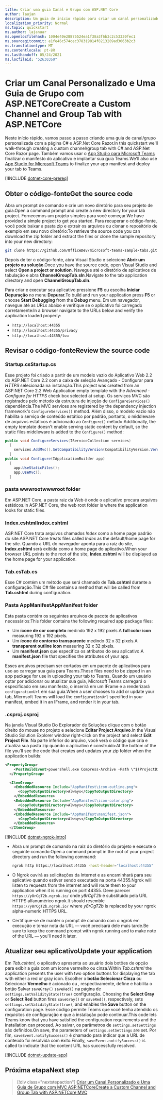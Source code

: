 ```yaml
---
title: Criar uma guia Canal e Grupo com ASP.NET Core
author: laujan
description: Um guia de início rápido para criar um canal personalizado e uma guia de grupo com ASP.NET Core.
localization_priority: Normal
ms.topic: quickstart
ms.author: lajanuar
ms.openlocfilehash: 1004e40e28875524ea1f38a3f6b3c2c53330fec1
ms.sourcegitcommit: e1fe46c574cec378319814f8213209ad3063b2c3
ms.translationtype: MT
ms.contentlocale: pt-BR
ms.lasthandoff: 05/24/2021
ms.locfileid: "52630360"
---
```

# <a name="create-a-custom-channel-and-group-tab-with-aspnetcore"></a><span data-ttu-id="76e59-103">Criar um Canal Personalizado e Uma Guia de Grupo com ASP.NETCore</span><span class="sxs-lookup"><span data-stu-id="76e59-103">Create a Custom Channel and Group Tab with ASP.NETCore</span></span>

<span data-ttu-id="76e59-104">Neste início rápido, vamos passo a passo criando uma guia de canal/grupo personalizada com a página C# e ASP.Net Core Razor.</span><span class="sxs-lookup"><span data-stu-id="76e59-104">In this quickstart we'll walk-through creating a custom channel/group tab with C# and ASP.Net Core Razor page.</span></span> <span data-ttu-id="76e59-105">Também vamos usar o [App Studio para Microsoft Teams](~/concepts/build-and-test/app-studio-overview.md) finalizar o manifesto do aplicativo e implantar sua guia Teams.</span><span class="sxs-lookup"><span data-stu-id="76e59-105">We'll also use [App Studio for Microsoft Teams](~/concepts/build-and-test/app-studio-overview.md) to finalize your app manifest and deploy your tab to Teams.</span></span>

[!INCLUDE [dotnet-core-prereq](~/includes/tabs/dotnet-core-prereq.md)]

## <a name="get-the-source-code"></a><span data-ttu-id="76e59-106">Obter o código-fonte</span><span class="sxs-lookup"><span data-stu-id="76e59-106">Get the source code</span></span>

<span data-ttu-id="76e59-107">Abra um prompt de comando e crie um novo diretório para seu projeto de guia.</span><span class="sxs-lookup"><span data-stu-id="76e59-107">Open a command prompt and create a new directory for your tab project.</span></span> <span data-ttu-id="76e59-108">Fornecemos um projeto simples para você começar.</span><span class="sxs-lookup"><span data-stu-id="76e59-108">We have provided a simple project to get you started.</span></span> <span data-ttu-id="76e59-109">Para recuperar o código-fonte, você pode baixar a pasta zip e extrair os arquivos ou clonar o repositório de exemplo em seu novo diretório:</span><span class="sxs-lookup"><span data-stu-id="76e59-109">To retrieve the source code you can download the zip folder and extract the files or clone the sample repository into your new directory:</span></span>

```bash
git clone https://github.com/OfficeDev/microsoft-teams-sample-tabs.git
```

<span data-ttu-id="76e59-110">Depois de ter o código-fonte, abra Visual Studio e selecione **Abrir um projeto ou solução**.</span><span class="sxs-lookup"><span data-stu-id="76e59-110">Once you have the source code, open Visual Studio and select **Open a project or solution**.</span></span> <span data-ttu-id="76e59-111">Navegue até o diretório de aplicativos de tabulação e abra **ChannelGroupTab.sln**.</span><span class="sxs-lookup"><span data-stu-id="76e59-111">Navigate to the tab application directory and open **ChannelGroupTab.sln**.</span></span>

<span data-ttu-id="76e59-112">Para criar e executar seu aplicativo pressione **F5** ou escolha **Iniciar Depuração** no menu **Depurar.**</span><span class="sxs-lookup"><span data-stu-id="76e59-112">To build and run your application press **F5** or choose **Start Debugging** from the **Debug** menu.</span></span> <span data-ttu-id="76e59-113">Em um navegador, navegue até as URLs abaixo e verifique se o aplicativo foi carregado corretamente:</span><span class="sxs-lookup"><span data-stu-id="76e59-113">In a browser navigate to the URLs below and verify the application loaded properly:</span></span>

- `http://localhost:44355`
- `http://localhost:44355/privacy`
- `http://localhost:44355/tou`

## <a name="review-the-source-code"></a><span data-ttu-id="76e59-114">Revisar o código-fonte</span><span class="sxs-lookup"><span data-stu-id="76e59-114">Review the source code</span></span>

### <a name="startupcs"></a><span data-ttu-id="76e59-115">Startup.cs</span><span class="sxs-lookup"><span data-stu-id="76e59-115">Startup.cs</span></span>

<span data-ttu-id="76e59-116">Esse projeto foi criado a partir de um modelo vazio do Aplicativo Web 2.2 do ASP.NET Core 2.2 com a caixa de seleção Avançado - Configurar para *HTTPS* selecionada na instalação.</span><span class="sxs-lookup"><span data-stu-id="76e59-116">This project was created from an ASP.NET Core 2.2 Web Application empty template with the *Advanced - Configure for HTTPS* check box selected at setup.</span></span> <span data-ttu-id="76e59-117">Os serviços MVC são registrados pelo método da estrutura de injeção de `ConfigureServices()` dependência.</span><span class="sxs-lookup"><span data-stu-id="76e59-117">The MVC services are registered by the dependency injection framework's `ConfigureServices()` method.</span></span> <span data-ttu-id="76e59-118">Além disso, o modelo vazio não habilita o serviço de conteúdo estático por padrão, portanto, o middleware de arquivos estáticos é adicionado ao `Configure()` método:</span><span class="sxs-lookup"><span data-stu-id="76e59-118">Additionally, the empty template doesn't enable serving static content by default, so the static files middleware is added to the `Configure()` method:</span></span>

```csharp
public void ConfigureServices(IServiceCollection services)
  {
    services.AddMvc().SetCompatibilityVersion(CompatibilityVersion.Version_2_2);
  }
public void Configure(IApplicationBuilder app)
  {
    app.UseStaticFiles();
    app.UseMvc();
  }
```

### <a name="wwwroot-folder"></a><span data-ttu-id="76e59-119">pasta wwwroot</span><span class="sxs-lookup"><span data-stu-id="76e59-119">wwwroot folder</span></span>

<span data-ttu-id="76e59-120">Em ASP.NET Core, a pasta raiz da Web é onde o aplicativo procura arquivos estáticos.</span><span class="sxs-lookup"><span data-stu-id="76e59-120">In ASP.NET Core, the web root folder is where the application looks for static files.</span></span>

### <a name="indexcshtml"></a><span data-ttu-id="76e59-121">Index.cshtml</span><span class="sxs-lookup"><span data-stu-id="76e59-121">Index.cshtml</span></span>

<span data-ttu-id="76e59-122">ASP.NET Core trata arquivos chamados *Index* como a home page padrão do site.</span><span class="sxs-lookup"><span data-stu-id="76e59-122">ASP.NET Core treats files called *Index* as the default/home page for the site.</span></span> <span data-ttu-id="76e59-123">Quando a URL do navegador aponta para a raiz do site, **Index.cshtml** será exibida como a home page do aplicativo.</span><span class="sxs-lookup"><span data-stu-id="76e59-123">When your browser URL points to the root of the site, **Index.cshtml** will be displayed as the home page for your application.</span></span>

### <a name="tabcs"></a><span data-ttu-id="76e59-124">Tab.cs</span><span class="sxs-lookup"><span data-stu-id="76e59-124">Tab.cs</span></span>

<span data-ttu-id="76e59-125">Esse C# contém um método que será chamado de **Tab.cshtml** durante a configuração.</span><span class="sxs-lookup"><span data-stu-id="76e59-125">This C# file contains a method that will be called from **Tab.cshtml** during configuration.</span></span>

### <a name="appmanifest-folder"></a><span data-ttu-id="76e59-126">Pasta AppManifest</span><span class="sxs-lookup"><span data-stu-id="76e59-126">AppManifest folder</span></span>

<span data-ttu-id="76e59-127">Esta pasta contém os seguintes arquivos de pacote de aplicativos necessários:</span><span class="sxs-lookup"><span data-stu-id="76e59-127">This folder contains the following required app package files:</span></span>

- <span data-ttu-id="76e59-128">Um **ícone de cor completo** medindo 192 x 192 pixels.</span><span class="sxs-lookup"><span data-stu-id="76e59-128">A **full color icon** measuring 192 x 192 pixels.</span></span>
- <span data-ttu-id="76e59-129">Um **ícone de contorno transparente** medindo 32 x 32 pixels.</span><span class="sxs-lookup"><span data-stu-id="76e59-129">A **transparent outline icon** measuring 32 x 32 pixels.</span></span>
- <span data-ttu-id="76e59-130">Um **manifest.json** que especifica os atributos do seu aplicativo.</span><span class="sxs-lookup"><span data-stu-id="76e59-130">A **manifest.json** file that specifies the attributes of your app.</span></span>

<span data-ttu-id="76e59-131">Esses arquivos precisam ser cortados em um pacote de aplicativos para uso ao carregar sua guia para Teams.</span><span class="sxs-lookup"><span data-stu-id="76e59-131">These files need to be zipped in an app package for use in uploading your tab to Teams.</span></span> <span data-ttu-id="76e59-132">Quando um usuário optar por adicionar ou atualizar sua guia, Microsoft Teams carregará o especificado em seu manifesto, o inserirá em um IFrame e a renderizará `configurationUrl` em sua guia.</span><span class="sxs-lookup"><span data-stu-id="76e59-132">When a user chooses to add or update your tab, Microsoft Teams will load the `configurationUrl` specified in your manifest, embed it in an IFrame, and render it in your tab.</span></span>

### <a name="csproj"></a><span data-ttu-id="76e59-133">.csproj</span><span class="sxs-lookup"><span data-stu-id="76e59-133">.csproj</span></span>

<span data-ttu-id="76e59-134">Na janela Visual Studio Do Explorador de Soluções clique com o botão direito do mouse no projeto e selecione **Editar Project Arquivo**.</span><span class="sxs-lookup"><span data-stu-id="76e59-134">In the Visual Studio Solution Explorer window right-click on the project and select **Edit Project File**.</span></span> <span data-ttu-id="76e59-135">Na parte inferior do arquivo, você verá o código que cria e atualiza sua pasta zip quando o aplicativo é construído:</span><span class="sxs-lookup"><span data-stu-id="76e59-135">At the bottom of the file you'll see the code that creates and updates your zip folder when the application builds:</span></span>

```xml
<PropertyGroup>
    <PostBuildEvent>powershell.exe Compress-Archive -Path \"$(ProjectDir)AppManifest\*\" -DestinationPath \"$(TargetDir)tab.zip\" -Force</PostBuildEvent>
  </PropertyGroup>

  <ItemGroup>
    <EmbeddedResource Include="AppManifest\icon-outline.png">
      <CopyToOutputDirectory>Always</CopyToOutputDirectory>
    </EmbeddedResource>
    <EmbeddedResource Include="AppManifest\icon-color.png">
      <CopyToOutputDirectory>Always</CopyToOutputDirectory>
    </EmbeddedResource>
    <EmbeddedResource Include="AppManifest\manifest.json">
      <CopyToOutputDirectory>Always</CopyToOutputDirectory>
    </EmbeddedResource>
  </ItemGroup>
```

[!INCLUDE [dotnet-ngrok-intro](~/includes/tabs/dotnet-ngrok-intro.md)]

- <span data-ttu-id="76e59-136">Abra um prompt de comando na raiz do diretório do projeto e execute o seguinte comando:</span><span class="sxs-lookup"><span data-stu-id="76e59-136">Open a command prompt in the root of your project directory and run the following command:</span></span>

    ```bash
    ngrok http https://localhost:44355 -host-header="localhost:44355"
    ```

- <span data-ttu-id="76e59-137">O Ngrok ouvirá as solicitações da Internet e as encaminhará para seu aplicativo quando estiver sendo executado na porta 44355.</span><span class="sxs-lookup"><span data-stu-id="76e59-137">Ngrok will listen to requests from the internet and will route them to your application when it is running on port 44355.</span></span> <span data-ttu-id="76e59-138">Deve parecer `https://y8rCgT2b.ngrok.io/` onde *y8rCgT2b* é substituído pela URL HTTPS alfanumérico ngrok.</span><span class="sxs-lookup"><span data-stu-id="76e59-138">It should resemble `https://y8rCgT2b.ngrok.io/` where *y8rCgT2b* is replaced by your ngrok alpha-numeric HTTPS URL.</span></span>

- <span data-ttu-id="76e59-139">Certifique-se de manter o prompt de comando com o ngrok em execução e tomar nota da URL — você precisará dele mais tarde.</span><span class="sxs-lookup"><span data-stu-id="76e59-139">Be sure to keep the command prompt with ngrok running and to make note of the URL — you'll need it later.</span></span>

## <a name="update-your-application"></a><span data-ttu-id="76e59-140">Atualizar seu aplicativo</span><span class="sxs-lookup"><span data-stu-id="76e59-140">Update your application</span></span>

<span data-ttu-id="76e59-141">Em *Tab.cshtml,* o aplicativo apresenta ao usuário dois botões de opção para exibir a guia com um ícone vermelho ou cinza.</span><span class="sxs-lookup"><span data-stu-id="76e59-141">Within *Tab.cshtml* the application presents the user with two option buttons for displaying the tab with either a red or gray icon.</span></span> <span data-ttu-id="76e59-142">Escolher o **botão Selecionar Cinza** ou Selecionar **Vermelho** é acionado ou , respectivamente, define e habilita o botão Salvar `saveGray()` `saveRed()` na página de `settings.setValidityState(true)` configuração. </span><span class="sxs-lookup"><span data-stu-id="76e59-142">Choosing the **Select Gray** or **Select Red** button fires `saveGray()` or `saveRed()`, respectively, sets `settings.setValidityState(true)`, and enables the **Save** button on the configuration page.</span></span> <span data-ttu-id="76e59-143">Esse código permite Teams que você tenha atendido os requisitos de configuração e que a instalação pode continuar.</span><span class="sxs-lookup"><span data-stu-id="76e59-143">This code lets Teams know that you have satisfied the configuration requirements and the installation can proceed.</span></span> <span data-ttu-id="76e59-144">Ao salvar, os parâmetros de `settings.setSettings` são definidos.</span><span class="sxs-lookup"><span data-stu-id="76e59-144">On save, the parameters of `settings.setSettings` are set.</span></span> <span data-ttu-id="76e59-145">Por fim, `saveEvent.notifySuccess()` é chamado para indicar que a URL de conteúdo foi resolvida com êxito.</span><span class="sxs-lookup"><span data-stu-id="76e59-145">Finally, `saveEvent.notifySuccess()` is called to indicate that the content URL has successfully resolved.</span></span>

[!INCLUDE [dotnet-update-app](~/includes/tabs/dotnet-update-chan-grp-app.md)]

## <a name="next-step"></a><span data-ttu-id="76e59-146">Próxima etapa</span><span class="sxs-lookup"><span data-stu-id="76e59-146">Next step</span></span>

> [!div class="nextstepaction"]
> [<span data-ttu-id="76e59-147">Criar um Canal Personalizado e Uma Guia de Grupo com MVC ASP.NETCore</span><span class="sxs-lookup"><span data-stu-id="76e59-147">Create a Custom Channel and Group Tab with ASP.NETCore MVC</span></span>](~/tabs/quickstarts/create-channel-group-tab-dotnet-core-mvc.md)
